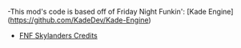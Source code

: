 -This mod's code is based off of Friday Night Funkin': [Kade Engine] (https://github.com/KadeDev/Kade-Engine)

- [FNF Skylanders Credits](art/Credits.txt)
